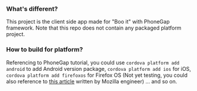 ### What's different?
This project is the client side app made for "Boo it" with PhoneGap framework. Note that this repo does not contain any packaged platform project.

### How to build for platform?
Referencing to PhoneGap tutorial, you could use `cordova platform add android` to add Android version package, `cordova platform add ios` for iOS,  `cordova platform add firefoxos` for Firefox OS (Not yet testing, you could also reference to [this article](http://blog.mozilla.com.tw/posts/6324/phonegap-developer-app-preview-for-firefox-os?utm_source=epaper&utm_medium=email&utm_campaign=epaper140930&utm_content=mozilla) written by Mozilla engineer) ... and so on.